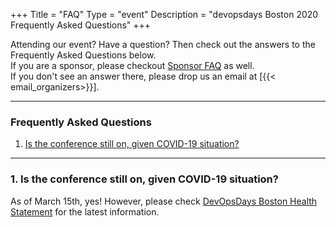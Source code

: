 +++
Title = "FAQ"
Type = "event"
Description = "devopsdays Boston 2020 Frequently Asked Questions"
+++

Attending our event? Have a question? Then check out the answers to the Frequently Asked Questions below. <br/>
If you are a sponsor, please checkout <a href="/events/2020-boston/sponsor/#FAQ">Sponsor FAQ</a> as well. <br/>
If you don't see an answer there, please drop us an email at [{{< email_organizers>}}]. <br/>

<hr/>

<style>
   h3 {
    font-weight: bold;
   }
</style>

<h3>Frequently Asked Questions</h3>
<ol>
<li><a href="#CoronaVirus">Is the conference still on, given COVID-19 situation?</a></li>
</ol>

<hr/>

<a name="CoronaVirus"><h3>1. Is the conference still on, given COVID-19 situation?</h3></a>
As of March 15th, yes! However, please check <a href="https://assets.devopsdays.org/events/2020/boston/dodb-health-and-safety-update.pdf" target="blank">DevOpsDays Boston Health Statement</a> for the latest information.

